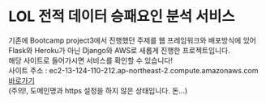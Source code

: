 # LOL 전적 데이터 승패요인 분석 서비스
기존에 Bootcamp project3에서 진행했던 주제를 웹 프레임워크와 배포방식에 있어 Flask와 Heroku가 아닌 Django와 AWS로 새롭게 진행한 프로젝트입니다.  
해당 사이트로 들어가시면 서비스를 확인할 수 있습니다!  
사이트 주소 : ec2-13-124-110-212.ap-northeast-2.compute.amazonaws.com [바로가기](ec2-13-124-110-212.ap-northeast-2.compute.amazonaws.com)    
(주의!, 도메인명과 https 설정을 하지 않은 상태입니다. 돈...)